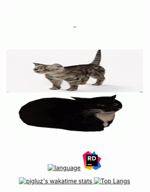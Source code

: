<div align="center">
  <img src="./src/cat-spin2.gif" width="320px" height=100/>
  <img src="./src/cat-spin1.gif" width="320px" height=100/>
  <img src="./src/maxwell-cat.gif" width="320px" height="100px"/>
 <br><br>
  <!--MORE CAT PHOTOS!!!!!!!!!!!!!!!!!!!!!!!-->
 
[![language](https://skillicons.dev/icons?i=html,css,js,cs,mysql,vscode,visualstudio)](https://skillicons.dev)&nbsp;<img src="./src/JetBrains_Rider_Icon.svg.png" height="45px"/><br>

  <a href="#">![pigluz's wakatime stats](https://github-readme-stats.vercel.app/api/wakatime?username=pigluz&layout=compact&theme=transparent&langs_count=6)
  <a href="#">![Top Langs](https://github-readme-stats-git-master-pigluz.vercel.app/api/top-langs/?username=pigluz&layout=compact&theme=transparent&card_width=450)
  
</div>
   
   
   <!--## Languages I know:
[![language](https://skillicons.dev/icons?i=html,css,cs)](https://skillicons.dev)

## What I want to learn:
[![knowlanguange](https://skillicons.dev/icons?i=ts,js,py,bootstrap,tailwind)](https://skillicons.dev)

## Tools I use:
[![tools](https://skillicons.dev/icons?i=vscode,visualstudio)](https://skillicons.dev) &nbsp;<img src="./src/JetBrains_Rider_Icon.svg.png" height="45px"/>
  --> 
